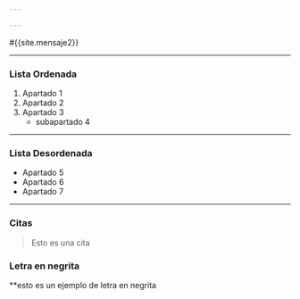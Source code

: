 ```yaml
---

---
```



#{{site.mensaje2}}

---


### Lista Ordenada
1. Apartado 1
2. Apartado 2 
3. Apartado 3
    - subapartado 4

---

### Lista Desordenada

- Apartado 5
- Apartado 6
- Apartado 7

---

### Citas

> Esto es una cita


### Letra en negrita

**esto es un ejemplo de letra en negrita
